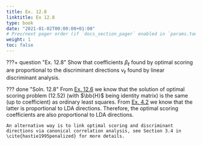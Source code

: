 ```yaml
---
title: Ex. 12.8
linktitle: Ex 12.8
type: book
date: "2021-01-02T00:00:00+01:00"
# Prev/next pager order (if `docs_section_pager` enabled in `params.toml`)
weight: 1
toc: false
---
```


???+ question "Ex. 12.8"
    Show that coefficients $\beta_\ell$ found by optimal scoring are proportional to the discriminant directions $\nu_\ell$ found by linear discriminant analysis.

??? done "Soln. 12.8"
    From [Ex. 12.6](ex12-06.md) we know that the solution of optimal scoring problem (12.52) (with $\bb{H}$ being identity matrix) is the same (up to coefficient) as ordinary least squares. From [Ex. 4.2](../4-Linear-Methods-for-Classification/ex4-2.md) we know that the latter is proportional to LDA directions. Therefore, the optimal scoring coefficients are also proportional to LDA directions. 

    An alternative way is to link optimal scoring and discriminant directions via canonical correlation analysis, see Section 3.4 in \cite{hastie1995penalized} for more details.

